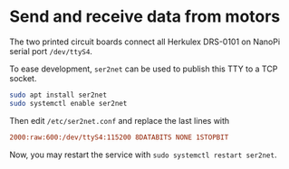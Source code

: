 # Send and receive data from motors

The two printed circuit boards connect all
Herkulex DRS-0101 on NanoPi serial port `/dev/ttyS4`.

To ease development, `ser2net` can be used to publish
this TTY to a TCP socket.
```bash
sudo apt install ser2net
sudo systemctl enable ser2net
```

Then edit `/etc/ser2net.conf` and replace the last lines with
```ini
2000:raw:600:/dev/ttyS4:115200 8DATABITS NONE 1STOPBIT
```

Now, you may restart the service with `sudo systemctl restart ser2net`.
